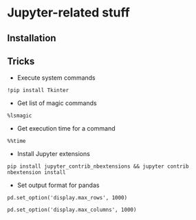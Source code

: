 # Jupyter-related stuff

## Installation



## Tricks

* Execute system commands

`!pip install Tkinter` 

* Get list of magic commands

`%lsmagic`

* Get execution time for a command

`%%time`

* Install Jupyter extensions

`pip install jupyter_contrib_nbextensions && jupyter contrib nbextension install`

* Set output format for pandas 

`pd.set_option('display.max_rows', 1000)`

`pd.set_option('display.max_columns', 1000)`
